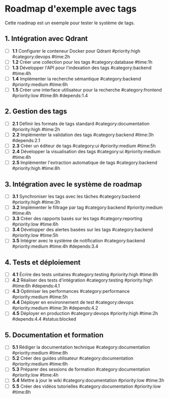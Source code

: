 # Roadmap d'exemple avec tags

Cette roadmap est un exemple pour tester le système de tags.

## 1. Intégration avec Qdrant

- [ ] **1.1** Configurer le conteneur Docker pour Qdrant #priority:high #category:devops #time:2h
- [ ] **1.2** Créer une collection pour les tags #category:database #time:1h
- [ ] **1.3** Développer l'API pour l'indexation des tags #category:backend #time:4h
- [ ] **1.4** Implémenter la recherche sémantique #category:backend #priority:medium #time:6h
- [ ] **1.5** Créer une interface utilisateur pour la recherche #category:frontend #priority:low #time:8h #depends:1.4

## 2. Gestion des tags

- [ ] **2.1** Définir les formats de tags standard #category:documentation #priority:high #time:2h
- [ ] **2.2** Implémenter la validation des tags #category:backend #time:3h #depends:2.1
- [ ] **2.3** Créer un éditeur de tags #category:ui #priority:medium #time:5h
- [ ] **2.4** Développer la visualisation des tags #category:ui #priority:medium #time:4h
- [ ] **2.5** Implémenter l'extraction automatique de tags #category:backend #priority:high #time:8h

## 3. Intégration avec le système de roadmap

- [ ] **3.1** Synchroniser les tags avec les tâches #category:backend #priority:high #time:3h
- [ ] **3.2** Implémenter le filtrage par tag #category:backend #priority:medium #time:4h
- [ ] **3.3** Créer des rapports basés sur les tags #category:reporting #priority:low #time:6h
- [ ] **3.4** Développer des alertes basées sur les tags #category:backend #priority:low #time:5h
- [ ] **3.5** Intégrer avec le système de notification #category:backend #priority:medium #time:4h #depends:3.4

## 4. Tests et déploiement

- [ ] **4.1** Écrire des tests unitaires #category:testing #priority:high #time:8h
- [ ] **4.2** Réaliser des tests d'intégration #category:testing #priority:high #time:6h #depends:4.1
- [ ] **4.3** Optimiser les performances #category:performance #priority:medium #time:5h
- [ ] **4.4** Déployer en environnement de test #category:devops #priority:medium #time:3h #depends:4.2
- [ ] **4.5** Déployer en production #category:devops #priority:high #time:2h #depends:4.4 #status:blocked

## 5. Documentation et formation

- [ ] **5.1** Rédiger la documentation technique #category:documentation #priority:medium #time:8h
- [ ] **5.2** Créer des guides utilisateur #category:documentation #priority:medium #time:6h
- [ ] **5.3** Préparer des sessions de formation #category:documentation #priority:low #time:4h
- [ ] **5.4** Mettre à jour le wiki #category:documentation #priority:low #time:3h
- [ ] **5.5** Créer des vidéos tutorielles #category:documentation #priority:low #time:8h
